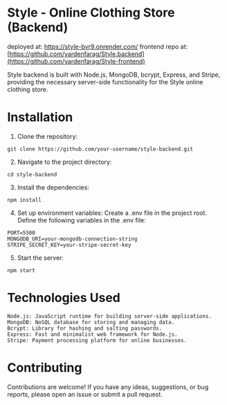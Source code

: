 # Style - Online Clothing Store (Backend)

deployed at: https://style-bvr9.onrender.com/
frontend repo at: [https://github.com/yardenfarag/Style.backend](https://github.com/yardenfarag/Style-frontend)

Style backend is built with Node.js, MongoDB, bcrypt, Express, and Stripe, providing the necessary server-side functionality for the Style online clothing store.

# Installation

1. Clone the repository:
```shell
git clone https://github.com/your-username/style-backend.git
```
2. Navigate to the project directory:
```shell
cd style-backend
```
3. Install the dependencies:
```shell
npm install
```
4. Set up environment variables:
    Create a .env file in the project root.
    Define the following variables in the .env file:
```shell
PORT=5500
MONGODB_URI=your-mongodb-connection-string
STRIPE_SECRET_KEY=your-stripe-secret-key
```
5. Start the server:
```shell
npm start
```

# Technologies Used

    Node.js: JavaScript runtime for building server-side applications.
    MongoDB: NoSQL database for storing and managing data.
    Bcrypt: Library for hashing and salting passwords.
    Express: Fast and minimalist web framework for Node.js.
    Stripe: Payment processing platform for online businesses.

# Contributing

Contributions are welcome! If you have any ideas, suggestions, or bug reports, please open an issue or submit a pull request.
